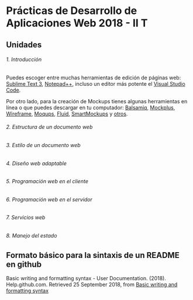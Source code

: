 # Prácticas de Desarrollo de Aplicaciones Web 2018 - II T
## Unidades
###### 1. Introducción

Puedes escoger entre muchas herramientas de edición de páginas web: [Sublime Text 3](https://www.sublimetext.com/3), [Notepad++](https://notepad-plus-plus.org/download/v7.5.8.html), incluso un editor más potente el [Visual Studio Code](https://code.visualstudio.com/?wt.mc_id=DX_841432).

Por otro lado, para la creación de Mockups tienes algunas herramientas en línea o que puedes descargar en tu computador: [Balsamiq](https://balsamiq.com/), [Mockplus](https://www.mockplus.com/?r=trista), [Wireframe](https://wireframe.cc/), [Moqups](https://moqups.com/), [Fluid](https://www.fluidui.com/), [SmartMockups](https://smartmockups.com/) y [otros](https://www.mockplus.com/blog/post/website-mockup).

###### 2. Estructura de un documento web
###### 3. Estilo de un documento web
###### 4. Diseño web adaptable
###### 5. Programación web en el cliente
###### 6. Programación web en el servidor
###### 7. Servicios web
###### 8. Manejo del estado

## Formato básico para la sintaxis de un README en github

Basic writing and formatting syntax - User Documentation. (2018). 
Help.github.com. Retrieved 25 September 2018, 
from [Basic writing and formatting syntax](https://help.github.com/articles/basic-writing-and-formatting-syntax/)
